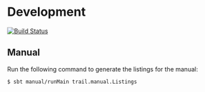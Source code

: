 # Development
[![Build Status](https://api.travis-ci.org/sparsetech/trail.svg)](https://travis-ci.org/sparsetech/trail)

## Manual
Run the following command to generate the listings for the manual:

```shell
$ sbt manual/runMain trail.manual.Listings
```
